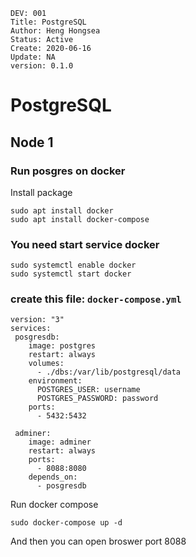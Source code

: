```
DEV: 001
Title: PostgreSQL
Author: Heng Hongsea
Status: Active
Create: 2020-06-16
Update: NA
version: 0.1.0
```

# **PostgreSQL**

## Node 1

### Run posgres on docker

Install package

```console
sudo apt install docker
sudo apt install docker-compose
```

### You need start service docker

```console
sudo systemctl enable docker
sudo systemctl start docker
```

### create this file:  `docker-compose.yml`

```console
version: "3"
services:
 posgresdb:
    image: postgres
    restart: always
    volumes:
      - ./dbs:/var/lib/postgresql/data
    environment:
      POSTGRES_USER: username
      POSTGRES_PASSWORD: password
    ports:
      - 5432:5432

 adminer:
    image: adminer
    restart: always
    ports:
      - 8088:8080
    depends_on:
      - posgresdb
```

Run docker compose

```console
sudo docker-compose up -d
```

And then you can open broswer port 8088
